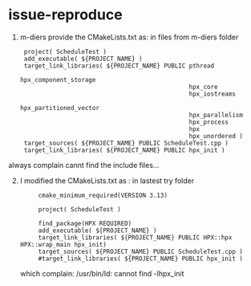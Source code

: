 # issue-reproduce

1. m-diers provide the CMakeLists.txt as: in files from m-diers folder

        project( ScheduleTest )
        add_executable( ${PROJECT_NAME} )
        target_link_libraries( ${PROJECT_NAME} PUBLIC pthread
                                                      hpx_component_storage
                                                      hpx_core
                                                      hpx_iostreams
                                                      hpx_partitioned_vector
                                                      hpx_parallelism
                                                      hpx_process
                                                      hpx
                                                      hpx_unordered )
        target_sources( ${PROJECT_NAME} PUBLIC ScheduleTest.cpp )
        target_link_libraries( ${PROJECT_NAME} PUBLIC hpx_init )
      
  always complain cannt find the include files...
  
  2. I modified the CMakeLists.txt as :  in lastest try folder
  
              cmake_minimum_required(VERSION 3.13)

              project( ScheduleTest )

              find_package(HPX REQUIRED)
              add_executable( ${PROJECT_NAME} )
              target_link_libraries( ${PROJECT_NAME} PUBLIC HPX::hpx HPX::wrap_main hpx_init)
              target_sources( ${PROJECT_NAME} PUBLIC ScheduleTest.cpp )
              #target_link_libraries( ${PROJECT_NAME} PUBLIC hpx_init )
              
     which complain:   /usr/bin/ld: cannot find -lhpx_init
       

